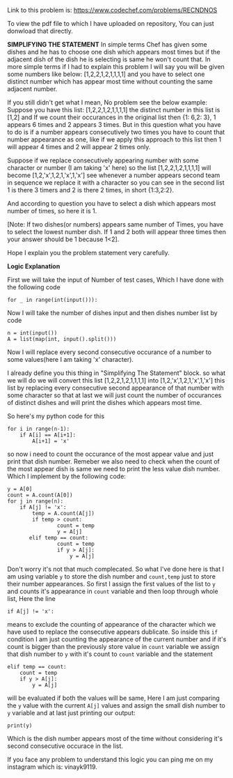 Link to this problem is: https://www.codechef.com/problems/RECNDNOS

To view the pdf file to which I have uploaded on repository, You can just donwload that directly.

<b>SIMPLIFYING THE STATEMENT</b>
In simple terms Chef has given some dishes and he has to choose one dish which appears most times but if the adjacent dish of the dish he is selecting is same he won't count that. In more simple terms if I had to explain this problem I will say you will be given some numbers like below:
[1,2,2,1,2,1,1,1,1] and you have to select one distinct number which has appear most time without counting the same adjacent number.

If you still didn't get what I mean, No problem see the below example:
Suppose you have this list: [1,2,2,1,2,1,1,1,1]
the distinct number in this list is [1,2]
and If we count their occurances in the original list then {1: 6,2: 3}, 1 appears 6 times and 2 appears 3 times. But in this question what you have to do is if a number appears consecutively two times you have to count that number appearance as one, like if we apply this approach to this list then 1 will appear 4 times and 2 will appear 2 times only.

Suppose if we replace consecutively appearing number with some character or number (I am taking 'x' here) so the list [1,2,2,1,2,1,1,1,1] will become [1,2,'x',1,2,1,'x',1,'x'] see whenever a number appears second team in sequence we replace it with a character so you can see in the second list 1 is there 3 timers and 2 is there 2 times, in short {1:3,2:2}.

And according to question you have to select a dish which  appears most number of times, so here it is 1.

[Note: If two dishes(or numbers) appears same number of Times, you have to select the lowest number dish. If 1 and 2 both will appear three times then your answer should be 1 because 1<2].

Hope I explain you the problem statement very carefully.

<b>Logic Explanation</b>

First we will take the input of Number of test cases, Which I have done with the following code
```
for _ in range(int(input())):
```
Now I will take the number of dishes input and then dishes number list by code
```
n = int(input())
A = list(map(int, input().split()))
```
Now I will replace every second consecutive occurance of a number to some values(here I am taking 'x' character).

I already define you this thing in "Simplifying The Statement" block. so what we will do we will convert this list [1,2,2,1,2,1,1,1,1] into [1,2,'x',1,2,1,'x',1,'x'] this list by replacing every consecutive second appearance of that number with some character so that at last we will just count the number of occurances of distinct dishes and will print the dishes which appears most time.

So here's my python code for this

```
for i in range(n-1):
	if A[i] == A[i+1]:
		A[i+1] = 'x'
```
so now i need to count the occurance of the most appear value and just print that dish number. Remeber we also need to check when the count of the most appear dish is same we need to print the less value dish number. Which I implement by the following code:

```
y = A[0]
count = A.count(A[0])
for j in range(n):
	if A[j] != 'x':
		temp = A.count(A[j])
        if temp > count:
                count = temp
                y = A[j]
       elif temp == count:
                count = temp
                if y > A[j]:
                	y = A[j]
```
Don't worry it's not that much complecated. So what I've done here is that I am using variable ```y``` to store the dish number and ```count,temp``` just to store their number appearances.
So first I assign the first values of the list to ```y``` and counts it's appearance in ```count``` variable and then loop through whole list, Here the line 
```
if A[j] != 'x':
```
means to exclude the counting of appearance of the character which we have used to replace the consecutive appears dublicate.
So inside this ```if``` condition I am just counting the appearance of the current number and if it's count is bigger than the previously store value in ```count``` variable we assign that dish number to ```y``` with it's count to ```count``` variable and the statement
```
elif temp == count:
	count = temp
	if y > A[j]:
		y = A[j]
```
will be evaluated if both the values will be same, Here I am just comparing the ```y``` value with the current ```A[j]``` values and assign the small dish number to ```y``` variable and at last just printing our output:
```
print(y)
```
Which is the dish number appears most of the time without considering it's second consecutive occurace in the list.

If you face any problem to understand this logic you can ping me on my instagram which is: vinayk9119.
